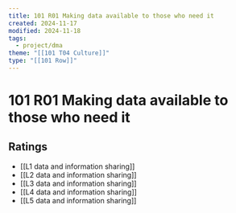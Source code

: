 ```yaml
---
title: 101 R01 Making data available to those who need it
created: 2024-11-17
modified: 2024-11-18
tags:
  - project/dma
theme: "[[101 T04 Culture]]"
type: "[[101 Row]]"
---
```

# 101 R01 Making data available to those who need it

## Ratings
- [[L1 data and information sharing]]
- [[L2 data and information sharing]]
- [[L3 data and information sharing]]
- [[L4 data and information sharing]]
- [[L5 data and information sharing]]
